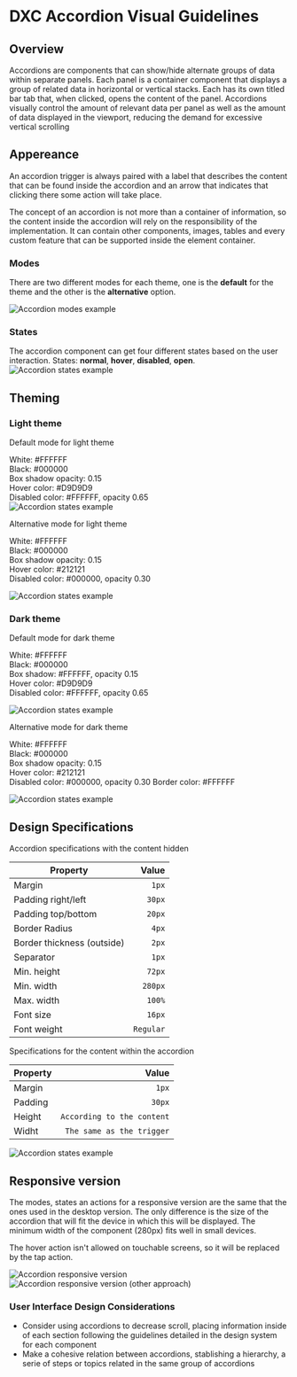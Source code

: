 # DXC Accordion Visual Guidelines

## Overview

Accordions are components that can show/hide alternate groups of data within separate panels. Each panel is a container component that displays a group of related data in horizontal or vertical stacks. Each has its own titled bar tab that, when clicked, opens the content of the panel. Accordions visually control the amount of relevant data per panel as well as the amount of data displayed in the viewport, reducing the demand for excessive vertical scrolling

## Appereance

An accordion trigger is always paired with a label that describes the content that can be found inside the accordion and an arrow that indicates that clicking there some action will take place.

The concept of an accordion is not more than a container of information, so the content inside the accordion will rely on the responsibility of the implementation. It can contain other components, images, tables and every custom feature that can be supported inside the element container.

### Modes

There are two different modes for each theme, one is the __default__ for the theme and the other is the __alternative__ option.

![Accordion modes example](images/accordion_modes.png)

### States

The accordion component can get four different states based on the user interaction.
States: __normal__, __hover__, __disabled__, __open__.
![Accordion states example](images/accordion_states.png)

## Theming

### Light theme

Default mode for light theme

White: #FFFFFF     
Black: #000000   
Box shadow opacity: 0.15  
Hover color: #D9D9D9  
Disabled color: #FFFFFF, opacity 0.65  
![Accordion states example](images/accordion_lighttheme_default.png)

Alternative mode for light theme

White: #FFFFFF     
Black: #000000   
Box shadow opacity: 0.15  
Hover color: #212121  
Disabled color: #000000, opacity 0.30 

![Accordion states example](images/accordion_lighttheme_alternative.png)

### Dark theme

Default mode for dark theme

White: #FFFFFF     
Black: #000000   
Box shadow: #FFFFFF, opacity 0.15  
Hover color: #D9D9D9  
Disabled color: #FFFFFF, opacity 0.65  

![Accordion states example](images/accordion_darktheme_default.png)

Alternative mode for dark theme

White: #FFFFFF     
Black: #000000   
Box shadow opacity: 0.15  
Hover color: #212121  
Disabled color: #000000, opacity 0.30 
Border color: #FFFFFF  

![Accordion states example](images/accordion_darktheme_alternative.png)

## Design Specifications

Accordion specifications with the content hidden

| Property           | Value|
|--------------------|------:|
| Margin            | `1px` |
| Padding right/left | `30px` |
| Padding top/bottom | `20px` |
| Border Radius | `4px` |
| Border thickness (outside)| `2px` |
| Separator | `1px` |
| Min. height| `72px` |
| Min. width| `280px` |
| Max. width| `100%` |
| Font size| `16px` |
| Font weight| `Regular` |


Specifications for the content within the accordion

| Property           | Value|
|--------------------|------:|
| Margin            | `1px` |
| Padding           | `30px` |
| Height            | `According to the content` |
| Widht             | `The same as the trigger` |

![Accordion states example](images/accordion_specs.png)


## Responsive version

The modes, states an actions for a responsive version are the same that the ones used in the desktop version. The only difference is the size of the accordion that will fit the device in which this will be displayed.
The minimum width of the component (280px) fits well in small devices.

The hover action isn't allowed on touchable screens, so it will be replaced by the tap action.

![Accordion responsive version](images/accordion_responsive_version.png)
![Accordion responsive version (other approach)](images/accordion_responsive_version_2.png)

### User Interface Design Considerations

- Consider using accordions to decrease scroll, placing information inside of each section following the guidelines detailed in the design system for each component
- Make a cohesive relation between accordions, stablishing a hierarchy, a serie of steps or topics related in the same group of accordions